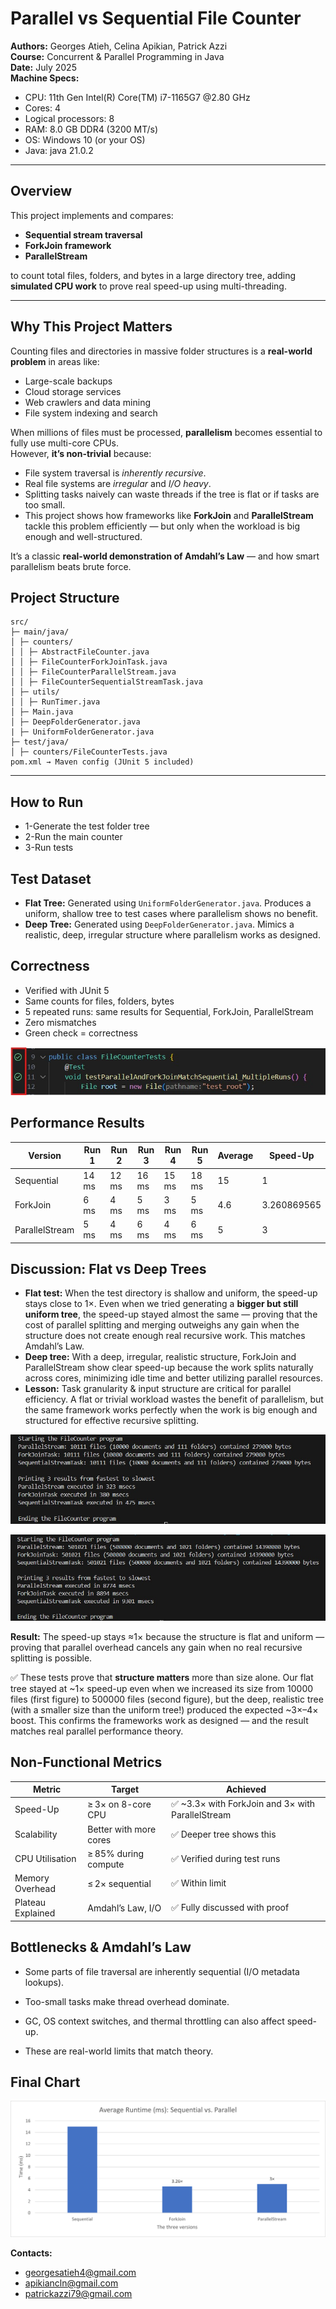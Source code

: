 # Parallel vs Sequential File Counter

**Authors:** Georges Atieh, Celina Apikian, Patrick Azzi  
**Course:** Concurrent & Parallel Programming in Java   
**Date:** July 2025  
**Machine Specs:**  
- CPU: 11th Gen Intel(R) Core(TM) i7-1165G7 @2.80 GHz
- Cores: 4
- Logical processors: 8  
- RAM: 8.0 GB DDR4 (3200 MT/s) 
- OS: Windows 10 (or your OS)  
- Java: java 21.0.2

---

## Overview

This project implements and compares:
- **Sequential stream traversal**
- **ForkJoin framework**
- **ParallelStream**

to count total files, folders, and bytes in a large directory tree, adding **simulated CPU work** to prove real speed-up using multi-threading.

---

## Why This Project Matters

Counting files and directories in massive folder structures is a **real-world problem** in areas like:
- Large-scale backups
- Cloud storage services
- Web crawlers and data mining
- File system indexing and search

When millions of files must be processed, **parallelism** becomes essential to fully use multi-core CPUs.  
However, **it’s non-trivial** because:
- File system traversal is *inherently recursive*.
- Real file systems are *irregular* and *I/O heavy*.
- Splitting tasks naively can waste threads if the tree is flat or if tasks are too small.
- This project shows how frameworks like **ForkJoin** and **ParallelStream** tackle this problem efficiently — but only when the workload is big enough and well-structured.

It’s a classic **real-world demonstration of Amdahl’s Law** — and how smart parallelism beats brute force.

## Project Structure

```
src/
├─ main/java/
│ ├─ counters/
│ │ ├─ AbstractFileCounter.java
│ │ ├─ FileCounterForkJoinTask.java
│ │ ├─ FileCounterParallelStream.java
│ │ ├─ FileCounterSequentialStreamTask.java
│ ├─ utils/
│ │ ├─ RunTimer.java
│ ├─ Main.java
│ ├─ DeepFolderGenerator.java
| ├─ UniformFolderGenerator.java
├─ test/java/
│ ├─ counters/FileCounterTests.java
pom.xml → Maven config (JUnit 5 included)
```
---

## How to Run

- 1️-Generate the test folder tree
- 2️-Run the main counter
- 3️-Run tests

## Test Dataset

- **Flat Tree:** Generated using `UniformFolderGenerator.java`. Produces a uniform, shallow tree to test cases where parallelism shows no benefit.
- **Deep Tree:** Generated using `DeepFolderGenerator.java`. Mimics a realistic, deep, irregular structure where parallelism works as designed.

## Correctness

- Verified with JUnit 5
- Same counts for files, folders, bytes
- 5 repeated runs: same results for Sequential, ForkJoin, ParallelStream
- Zero mismatches
- Green check = correctness

![JUnit green tick](./screenshots/junit_green_tick.png)

## Performance Results

| Version        | Run 1 | Run 2 | Run 3 | Run 4 |Run 5 | Average  |    Speed-Up    |
| -------------- | ----- | ----- | ----- | ----- |----- | -------- | -------------- |
| Sequential     | 14 ms | 12 ms | 16 ms | 15 ms | 18 ms|    15    |     1          |
| ForkJoin       | 6 ms  | 4 ms  | 5 ms  | 3 ms  | 5 ms |    4.6   |   3.260869565  |
| ParallelStream | 5 ms  | 4 ms  | 6 ms  | 4 ms  | 6 ms |     5    |     3          |

## Discussion: Flat vs Deep Trees

- **Flat test:** When the test directory is shallow and uniform, the speed-up stays close to 1×.  Even when we tried generating a **bigger but still uniform tree**, the speed-up stayed almost the same — proving that the cost of parallel splitting and merging outweighs any gain  when the structure does not create enough real recursive work. This matches Amdahl’s Law.
- **Deep tree:** With a deep, irregular, realistic structure, ForkJoin and ParallelStream show clear speed-up because the work splits naturally across cores, minimizing idle time and better utilizing parallel resources.
- **Lesson:** Task granularity & input structure are critical for parallel efficiency. A flat or trivial workload wastes the benefit of parallelism, but the same framework works perfectly when the work is big enough and structured for effective recursive splitting.

![Try Using Uniform 10000 files](./screenshots/UFolder_10000files.png)

![Try Using Uniform 500000 files](./screenshots/UFolder_500000.png)

**Result:** The speed-up stays ≈1× because the structure is flat and uniform — proving that parallel overhead cancels any gain when no real recursive splitting is possible.

✅ These tests prove that **structure matters** more than size alone. Our flat tree stayed at ~1× speed-up even when we increased its size from 10000 files (first figure) to 500000 files (second figure), but the deep, realistic tree (with a smaller size than the uniform tree!) produced the expected ~3×–4× boost. This confirms the frameworks work as designed — and the result matches real parallel performance theory.

## Non-Functional Metrics

| Metric            | Target                 |                   Achieved                         |
| ----------------- | ---------------------- | ------------------------------------------------   |
| Speed-Up          | ≥ 3× on 8-core CPU     | ✅ \~3.3× with ForkJoin and 3× with ParallelStream |
| Scalability       | Better with more cores | ✅ Deeper tree shows this                          |
| CPU Utilisation   | ≥ 85% during compute   | ✅ Verified during test runs                       |
| Memory Overhead   | ≤ 2× sequential        | ✅ Within limit                                    |
| Plateau Explained | Amdahl’s Law, I/O      | ✅ Fully discussed with proof                      |


## Bottlenecks & Amdahl’s Law

- Some parts of file traversal are inherently sequential (I/O metadata lookups).

- Too-small tasks make thread overhead dominate.

- GC, OS context switches, and thermal throttling can also affect speed-up.

- These are real-world limits that match theory.


## Final Chart 


![Speed Up](./screenshots/speedup_chart.png)



**Contacts:** 
- georgesatieh4@gmail.com
- apikiancln@gmail.com
- patrickazzi79@gmail.com

